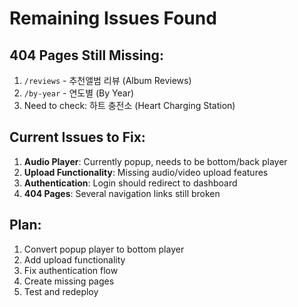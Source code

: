 # Remaining Issues Found

## 404 Pages Still Missing:
1. `/reviews` - 추천앨범 리뷰 (Album Reviews)
2. `/by-year` - 연도별 (By Year)
3. Need to check: 하트 충전소 (Heart Charging Station)

## Current Issues to Fix:
1. **Audio Player**: Currently popup, needs to be bottom/back player
2. **Upload Functionality**: Missing audio/video upload features
3. **Authentication**: Login should redirect to dashboard
4. **404 Pages**: Several navigation links still broken

## Plan:
1. Convert popup player to bottom player
2. Add upload functionality
3. Fix authentication flow
4. Create missing pages
5. Test and redeploy

